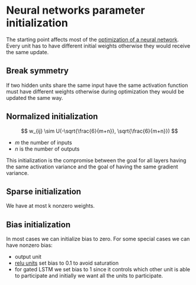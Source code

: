 # Neural networks parameter initialization
The starting point affects most of the [optimization of a neural network](optimization_in_deep_learning.md). Every unit has to have different initial weights otherwise they would receive the same update.

## Break symmetry 
If two hidden units share the same input have the same activation function must have different weights otherwise during optimization they would be updated the same way.

## Normalized initialization

$$
w_{ij} \sim U(-\sqrt{\frac{6}{m+n}}, \sqrt{\frac{6}{m+n}})
$$

* $m$ the number of inputs
* $n$ is the number of outputs

This initialization is the compromise between the goal for all layers having the same activation variance and the goal of having the same gradient variance.

## Sparse initialization
We have at most k nonzero weights.

## Bias initialization
In most cases we can initialize bias to zero. For some special cases we can have nonzero bias:
* output unit
* [relu units](rectified_hidden_unit.md) set bias to 0.1 to avoid saturation
* for gated LSTM we set bias to 1 since it controls which other unit is able to participate and initially we want all the units to participate.
